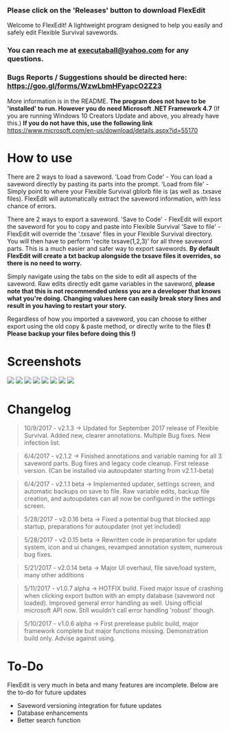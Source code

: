 ### Please click on the 'Releases' button to download FlexEdit

Welcome to FlexEdit! A lightweight program designed to help you easily and safely edit Flexible Survival savewords.

### You can reach me at executaball@yahoo.com for any questions. 
### Bugs Reports / Suggestions should be directed here: https://goo.gl/forms/WzwLbmHFyapcO2Z23

More information is in the README. **The program does not have to be 'installed' to run. However you do need Microsoft .NET Framework 4.7** (If you are running Windows 10 Creators Update and above, you already have this.) **If you do not have this, use the following link** https://www.microsoft.com/en-us/download/details.aspx?id=55170

# [](#How_to_use)How to use
There are 2 ways to load a saveword.
'Load from Code' - You can load a saveword directly by pasting its parts into the prompt.
'Load from file' - Simply point to where your Flexible Survival gblorb file is (as well as .txsave files). FlexEdit will automatically extract the saveword information, with less chance of errors. 

There are 2 ways to export a saveword.
'Save to Code' - FlexEdit will export the saveword for you to copy and paste into Flexible Survival
'Save to file' - FlexEdit will override the '.txsave' files in your Flexible Survival directory. You will then have to perform 'recite txsave(1,2,3)' for all three saveword parts. This is a much easier and safer way to export savewords. **By default FlexEdit will create a txt backup alongside the txsave files it overrides, so there is no need to worry.**

Simply navigate using the tabs on the side to edit all aspects of the saveword. Raw edits directly edit game variables in the saveword, **please note that this is not recommended unless you are a developer that knows what you're doing. Changing values here can easily break story lines and result in you having to restart your story.**

Regardless of how you imported a saveword, you can choose to either export using the old copy & paste method, or directly write to the files **(! Please backup your files before doing this !)**

# [](#Screenshots)Screenshots

![](http://i.imgur.com/QBhoP4K.jpg)
![](http://i.imgur.com/pqeHWjy.jpg)
![](http://i.imgur.com/7kcEsih.jpg)
![](http://i.imgur.com/7N0Lvde.jpg)
![](http://i.imgur.com/0TVcxbm.jpg)
![](http://i.imgur.com/Vkfkbib.jpg)
![](http://i.imgur.com/AfjqT99.jpg)
![](http://i.imgur.com/uMRaY3W.jpg)

# [](#Changelog)Changelog
>10/9/2017 - v2.1.3 -> Updated for September 2017 release of Flexible Survival. Added new, clearer annotations. Multiple Bug fixes. New infection list.

>6/4/2017 - v2.1.2 -> Finished annotations and variable naming for all 3 saveword parts. Bug fixes and legacy code cleanup. First release version. (Can be installed via autoupdater starting from v2.1.1-beta)

>6/4/2017 - v2.1.1 beta -> Implemented updater, settings screen, and automatic backups on save to file. Raw variable edits, backup file creation, and autoupdates can all now be configured in the settings screen.

>5/28/2017 - v2.0.16 beta -> Fixed a potential bug that blocked app startup, preparations for autoupdater (not yet included)

>5/28/2017 - v2.0.15 beta -> Rewritten code in preparation for update system, icon and ui changes, revamped annotation system, numerous bug fixes.

>5/21/2017 - v2.0.14 beta -> Major UI overhaul, file save/load system, many other additions

>5/11/2017 - v1.0.7 alpha -> HOTFIX build. Fixed major issue of crashing when clicking export button with an empty database (saveword not loaded). Improved general error handling as well. Using official microsoft API now. Still wouldn't call error handling 'robust' though.

>5/10/2017 - v1.0.6 alpha -> First prerelease public build, major framework complete but major functions missing. Demonstration build only. Advise against using. 


# [](#To-Do)To-Do
FlexEdit is very much in beta and many features are incomplete. Below are the to-do for future updates
* Saveword versioning integration for future updates
* Database enhancements
* Better search function
